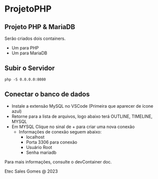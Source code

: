 # ProjetoPHP
## Projeto PHP & MariaDB

Serão criados dois containers.
- Um para PHP
- Um para MariaDB

## Subir o Servidor

` php -S 0.0.0.0:8080 `

## Conectar o banco de dados
- Instale a extensão MySQL no VSCode (Primeira que aparecer de ícone azul)
- Retorne para a lista de arquivos, logo abaixo terá OUTLINE, TIMELINE, MYSQL
- Em MYSQL Clique no sinal de + para criar uma nova conexão
    - Informações de conexão seguem abaixo:
        - localhost
        - Porta 3306 para conexão
        - Usuário Root
        - Senha mariadb




Para mais informações, consulte o devContainer doc.

Etec Sales Gomes @ 2023